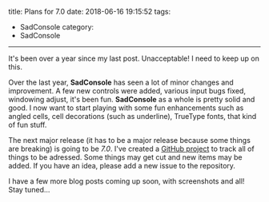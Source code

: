 title: Plans for 7.0
date: 2018-06-16 19:15:52
tags:
- SadConsole
category:
- SadConsole
---

It's been over a year since my last post. Unacceptable! I need to keep up on this. 

Over the last year, **SadConsole** has seen a lot of minor changes and improvement. A few new controls were added, various input bugs fixed, windowing adjust, it's been fun. **SadConsole** as a whole is pretty solid and good. I now want to start playing with some fun enhancements such as angled cells, cell decorations (such as underline), TrueType fonts, that kind of fun stuff.

The next major release (it has to be a major release because some things are breaking) is going to be *7.0*. I've created a [GitHub project](https://github.com/Thraka/SadConsole/projects/1#card-10550416) to track all of things to be adressed. Some things may get cut and new items may be added. If you have an idea, please add a new issue to the repository.

I have a few more blog posts coming up soon, with screenshots and all! Stay tuned...
